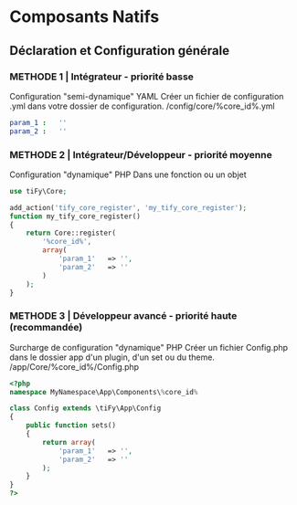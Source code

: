 # Composants Natifs

## Déclaration et Configuration générale

### METHODE 1 | Intégrateur - priorité basse

Configuration "semi-dynamique" YAML 
Créer un fichier de configuration .yml dans votre dossier de configuration.
/config/core/%core_id%.yml

```yml
param_1 :   ''
param_2 :   ''
```

### METHODE 2 | Intégrateur/Développeur - priorité moyenne

Configuration "dynamique" PHP 
Dans une fonction ou un objet

```php
use tiFy\Core;

add_action('tify_core_register', 'my_tify_core_register');
function my_tify_core_register()
{
    return Core::register(
        '%core_id%',
        array(
            'param_1'	=> '',
            'param_2'	=> ''
        )
    );
}
```

### METHODE 3 | Développeur avancé - priorité haute (recommandée)

Surcharge de configuration "dynamique" PHP
Créer un fichier Config.php dans le dossier app d'un plugin, d'un set ou du theme.
/app/Core/%core_id%/Config.php

```php
<?php
namespace MyNamespace\App\Components\%core_id%

class Config extends \tiFy\App\Config
{
    public function sets()
    {
        return array(
            'param_1'	=> '',
            'param_2'	=> ''
        );
    }
}
?>
```